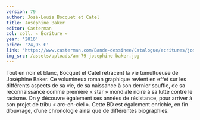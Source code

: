 ```yaml
---
version: 79
author: José-Louis Bocquet et Catel
title: Joséphine Baker
editor: Casterman
col: coll. « Écriture »
year: '2016'
price: '24,95 €'
link: 'https://www.casterman.com/Bande-dessinee/Catalogue/ecritures/josephine-baker'
img_src: /assets/uploads/am-79-josephine-baker.jpg
---
```

Tout en noir et blanc, Bocquet et Catel retracent la vie tumultueuse
 de Joséphine Baker. Ce volumineux roman graphique
 revient en effet sur les différents aspects de sa vie, de sa naissance
 à son dernier souffle, de sa reconnaissance comme première
 « star » mondiale noire à sa lutte contre le racisme. On
 y découvre également ses années de résistance, pour arriver à
 son projet de tribu « arc-en-ciel ». Cette BD est également enrichie, en fin d’ouvrage,
 d’une chronologie ainsi que de différentes biographies.

